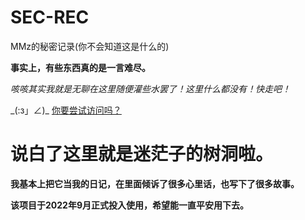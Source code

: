 # SEC-REC
MMz的秘密记录(你不会知道这是什么的)

**事实上，有些东西真的是一言难尽。**

*咳咳其实我就是无聊在这里随便灌些水罢了！这里什么都没有！快走吧！*

\_(:з」∠)\_ [你要尝试访问吗？](https://mimangz.github.io/SEC-REC/init.html)

# 说白了这里就是迷茫子的树洞啦。

**我基本上把它当我的日记，在里面倾诉了很多心里话，也写下了很多故事。**

**该项目于2022年9月正式投入使用，希望能一直平安用下去。**
